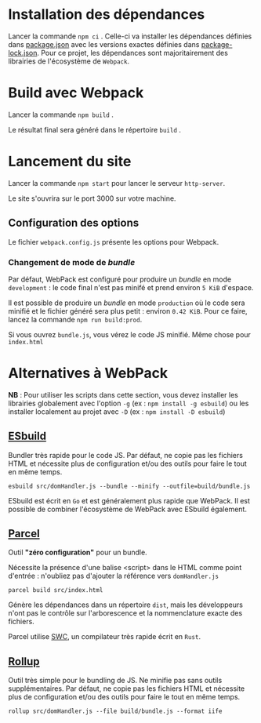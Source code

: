 # Installation des dépendances

Lancer la commande `npm ci` . Celle-ci va installer les dépendances définies dans [package.json](./package.json) avec les versions exactes définies dans [package-lock.json](./package-lock.json). Pour ce projet, les dépendances sont majoritairement des librairies de l'écosystème de `Webpack`.

# Build avec Webpack

Lancer la commande `npm build` .

Le résultat final sera généré dans le répertoire `build` .

# Lancement du site

Lancer la commande `npm start` pour lancer le serveur `http-server`.

Le site s'ouvrira sur le port 3000 sur votre machine.

## Configuration des options

Le fichier `webpack.config.js` présente les options pour Webpack.

### Changement de mode de _bundle_

Par défaut, WebPack est configuré pour produire un _bundle_ en mode `development` : le code final n'est pas minifé et prend environ `5 KiB` d'espace.

Il est possible de produire un _bundle_ en mode `production` où le code sera minifié et le fichier généré sera plus petit : environ `0.42 KiB`. Pour ce faire, lancez la commande `npm run build:prod`.

Si vous ouvrez `bundle.js`, vous vérez le code JS minifié. Même chose pour `index.html`

# Alternatives à WebPack

**NB** : Pour utiliser les scripts dans cette section, vous devez installer les librairies globalement avec l'option `-g` (ex : `npm install -g esbuild`) ou les installer localement au projet avec `-D` (ex : `npm install -D esbuild`)

## [ESbuild](https://esbuild.github.io/)

Bundler très rapide pour le code JS. Par défaut, ne copie pas les fichiers HTML et nécessite plus de configuration et/ou des outils pour faire le tout en même temps.

`esbuild src/domHandler.js --bundle --minify --outfile=build/bundle.js`

ESbuild est écrit en `Go` et est généralement plus rapide que WebPack. Il est possible de combiner l'écosystème de WebPack avec ESbuild également.

## [Parcel](https://parceljs.org/)

Outil **"zéro configuration"** pour un bundle. 

Nécessite la présence d'une balise \<script> dans le HTML comme point d\'entrée : n'oubliez pas d'ajouter la référence vers `domHandler.js`

`parcel build src/index.html`

Génère les dépendances dans un répertoire `dist`, mais les développeurs n'ont pas le contrôle sur l'arborescence et la nommenclature exacte des fichiers.

Parcel utilise [SWC](https://swc.rs/), un compilateur très rapide écrit en `Rust`.

## [Rollup](https://rollupjs.org/)

Outil très simple pour le bundling de JS. Ne minifie pas sans outils supplémentaires. Par défaut, ne copie pas les fichiers HTML et nécessite plus de configuration et/ou des outils pour faire le tout en même temps.

`rollup src/domHandler.js --file build/bundle.js --format iife`